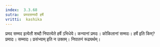 ```yaml
---
index:  3.3.68
sutra:  प्रमदसम्मदौ हर्षे
vritti:  kashika 
---
```


प्रमद सम्मद इत्येतौ शब्दौ निपात्येते हर्षे ऽभिधेये। कन्यानां प्रमदः। कोकिलानां सम्मदः। हर्षे इति किम्? प्रमादः। सम्मादः। प्रसंभ्याम् इति न उक्तम्। निपातनं रूढ्यर्थम्।

